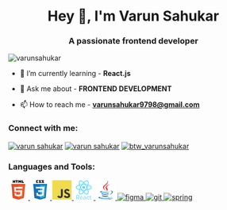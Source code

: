 
<h1 align="center">Hey 🤝, I'm Varun Sahukar</h1>
<h3 align="center">A passionate frontend developer </h3>


<p align="left"> <img src="https://komarev.com/ghpvc/?username=varunsahukar&label=Profile%20views&color=0e75b6&style=flat" alt="varunsahukar" /> </p>

- 🌱 I’m currently learning - **React.js**

- 💬 Ask me about - **FRONTEND DEVELOPMENT**

- 📫 How to reach me - **varunsahukar9798@gmail.com**

<h3 align="left">Connect with me:</h3>
<p align="left">
<a href="www.linkedin.com/in/varun-sahukar-vs9798" target="blank"><img align="center" src="https://raw.githubusercontent.com/rahuldkjain/github-profile-readme-generator/master/src/images/icons/Social/linked-in-alt.svg" alt="varun sahukar" height="30" width="40" /></a>
<a href="https://stackoverflow.com/users/27849561/varun-sahukar?tab=profile" target="blank"><img align="center" src="https://raw.githubusercontent.com/rahuldkjain/github-profile-readme-generator/master/src/images/icons/Social/stack-overflow.svg" alt="varun sahukar" height="30" width="40" /></a>
<a href="https://instagram.com/btw_varunsahukar" target="blank"><img align="center" src="https://raw.githubusercontent.com/rahuldkjain/github-profile-readme-generator/master/src/images/icons/Social/instagram.svg" alt="btw_varunsahukar" height="30" width="40" /></a>
</p>

<h3 align="left">Languages and Tools:</h3>
<p align="left">  </a>  <a href="https://www.w3.org/html/" target="_blank" rel="noreferrer"> <img src="https://raw.githubusercontent.com/devicons/devicon/master/icons/html5/html5-original-wordmark.svg" alt="html5" width="40" height="40"/> </a> <a href="https://www.w3schools.com/css/" target="_blank" rel="noreferrer"> <img src="https://raw.githubusercontent.com/devicons/devicon/master/icons/css3/css3-original-wordmark.svg" alt="css3" width="40" height="40"/> </a> <a href="https://developer.mozilla.org/en-US/docs/Web/JavaScript" target="_blank" rel="noreferrer"> <img src="https://raw.githubusercontent.com/devicons/devicon/master/icons/javascript/javascript-original.svg" alt="javascript" width="40" height="40"/> </a><a href="https://reactjs.org/" target="_blank" rel="noreferrer"> <img src="https://raw.githubusercontent.com/devicons/devicon/master/icons/react/react-original-wordmark.svg" alt="react" width="40" height="40"/> </a>  <a href="https://www.java.com" target="_blank" rel="noreferrer"> <img src="https://raw.githubusercontent.com/devicons/devicon/master/icons/java/java-original.svg" alt="java" width="40" height="40"/> </a> <a href="https://www.figma.com/" target="_blank" rel="noreferrer"> <img src="https://www.vectorlogo.zone/logos/figma/figma-icon.svg" alt="figma" width="40" height="40"/> </a> <a href="https://git-scm.com/" target="_blank" rel="noreferrer"> <img src="https://www.vectorlogo.zone/logos/git-scm/git-scm-icon.svg" alt="git" width="40" height="40"/> </a>  <a href="https://spring.io/" target="_blank" rel="noreferrer"> <img src="https://www.vectorlogo.zone/logos/springio/springio-icon.svg" alt="spring" width="40" height="40"/> </a> </p>

